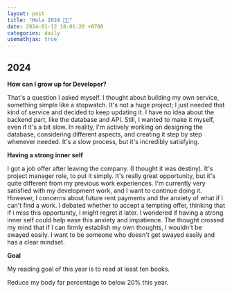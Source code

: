 ```yaml
---
layout: post
title: "Hola 2024 👋🏻"
date: 2024-01-12 18:01:20 +0700
categories: daily
usemathjax: true
---
```

## 2024


**How can I grow up for Developer?**

That's a question I asked myself. I thought about building my own service, something simple like a stopwatch. It's not a huge project; I just needed that kind of service and decided to keep updating it. I have no idea about the backend part, like the database and API. Still, I wanted to make it myself, even if it's a bit slow. In reality, I'm actively working on designing the database, considering different aspects, and creating it step by step whenever needed. It's a slow process, but it's incredibly satisfying.

**Having a strong inner self**

I got a job offer after leaving the company. (I thought it was destiny). It's project manager role, to put it simply. It's really great opportunity,  but it's quite different from my previous work experiences. I'm currently very satisfied with my development work, and I want to continue doing it. However, I concerns about future rent payments and the anxiety of what if i can't find a work. I debated whether to accept a tempting offer, thinking that if i miss this opportunity, I might regret it later. I wondered if having a strong inner self could help ease this anxiety and impatience. The thought crossed my mind that if I can firmly establish my own thoughts, I wouldn't be swayed easily. I want to be someone who doesn't get swayed easily and has a clear mindset.


**Goal**

My reading goal of this year is to read at least ten books. 

Reduce my body far percentage to below 20% this year. 


[jekyll-docs]: https://jekyllrb.com/docs/home
[jekyll-gh]:   https://github.com/jekyll/jekyll
[jekyll-talk]: https://talk.jekyllrb.com/

